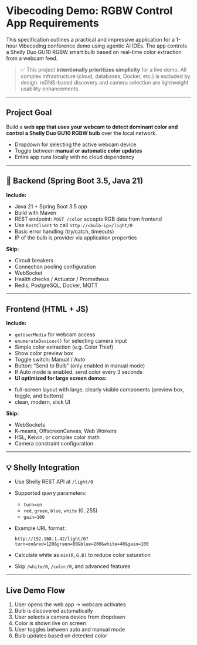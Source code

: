 # Vibecoding Demo: RGBW Control App Requirements

This specification outlines a practical and impressive application for a 1-hour Vibecoding conference demo using agentic AI IDEs. The app controls a Shelly Duo GU10 RGBW smart bulb based on real-time color extraction from a webcam feed.

> ✅ This project **intentionally prioritizes simplicity** for a live demo. All complex infrastructure (cloud, databases, Docker, etc.) is excluded by design. mDNS-based discovery and camera selection are lightweight usability enhancements.

---

## Project Goal

Build a **web app that uses your webcam to detect dominant color and control a Shelly Duo GU10 RGBW bulb** over the local network.

* Dropdown for selecting the active webcam device
* Toggle between **manual or automatic color updates**
* Entire app runs locally with no cloud dependency

---

## 🔧 Backend (Spring Boot 3.5, Java 21)

**Include:**

* Java 21 + Spring Boot 3.5 app
* Build with Maven
* REST endpoint: `POST /color` accepts RGB data from frontend
* Use `RestClient` to call `http://<bulb-ip>/light/0`
* Basic error handling (try/catch, timeouts)
* IP of the bulb is provider via application properties

**Skip:**

* Circuit breakers
* Connection pooling configuration
* WebSocket
* Health checks / Actuator / Prometheus
* Redis, PostgreSQL, Docker, MQTT

---

## Frontend (HTML + JS)

**Include:**

* `getUserMedia` for webcam access
* `enumerateDevices()` for selecting camera input
* Simple color extraction (e.g. Color Thief)
* Show color preview box
* Toggle switch: Manual / Auto
* Button: “Send to Bulb” (only enabled in manual mode)
* If Auto mode is enabled, send color every 3 seconds
* **UI optimized for large screen demos:** 
- full-screen layout with large, clearly visible components (preview box, toggle, and buttons)
- clean, modern, slick UI

**Skip:**

* WebSockets
* K-means, OffscreenCanvas, Web Workers
* HSL, Kelvin, or complex color math
* Camera constraint configuration

---

## 💡 Shelly Integration

* Use Shelly REST API at `/light/0`
* Supported query parameters:

  * `turn=on`
  * `red`, `green`, `blue`, `white` (0..255)
  * `gain=100`
* Example URL format:

  ```
  http://192.168.1.42/light/0?turn=on&red=120&green=80&blue=200&white=40&gain=100
  ```
* Calculate white as `min(R,G,B)` to reduce color saturation
* Skip `/white/0`, `/color/0`, and advanced features

---

## Live Demo Flow

1. User opens the web app → webcam activates
2. Bulb is discovered automatically
3. User selects a camera device from dropdown
4. Color is shown live on screen
5. User toggles between auto and manual mode
6. Bulb updates based on detected color